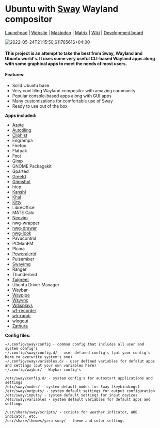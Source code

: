 # Ubuntu with [Sway](https://github.com/swaywm/sway) Wayland compositor

[Launchpad](https://launchpad.net/~ubuntusway-dev) | [Website](https://ubuntusway.com/) | [Mastodon](https://mas.to/web/@ubuntusway) | [Matrix](https://matrix.to/#/#ubuntusway:matrix.org) | [Wiki](https://github.com/Ubuntu-Sway/Ubuntu-Sway-Remix/wiki) | [Development board](https://github.com/orgs/Ubuntu-Sway/projects?type=beta)

![2022-05-24T21:15:50,611785616+04:00](https://user-images.githubusercontent.com/11344982/170094239-a31829b7-f53c-4526-8f9b-6f87d18fe156.png)


#### This project is an attempt to take the best from Sway, Wayland and Ubuntu world's. It uses some very useful CLI-based Wayland apps along with some graphical apps to meet the needs of most users.

#### Features:

* Solid Ubuntu base
* Very cool tiling Wayland compositor with amazing community
* Popular console-based apps along with GUI apps
* Many customizations for comfortable use of Sway
* Ready to use out of the box

**Apps included:**

* [Azote](https://github.com/nwg-piotr/azote)
* [Autotiling](https://github.com/nwg-piotr/autotiling)
* [Cliphist](https://github.com/sentriz/cliphist)
* Engrampa
* Firefox
* Flatpak
* [Foot](https://codeberg.org/dnkl/foot)
* Gimp
* GNOME Packagekit
* Gparted
* [Greetd](https://sr.ht/~kennylevinsen/greetd/)
* [Grimshot](https://github.com/swaywm/sway/blob/master/contrib/grimshot)
* htop
* [Kanshi](https://git.sr.ht/~emersion/kanshi)
* [Khal](https://github.com/pimutils/khal)
* [Kitty](https://github.com/kovidgoyal/kitty)
* LibreOffice
* MATE Calc
* [Neovim](https://github.com/neovim/neovim)
* [nwg-wrapper](https://github.com/nwg-piotr/nwg-wrapper)
* [nwg-drawer](https://github.com/nwg-piotr/nwg-drawer)
* [nwg-look](https://github.com/nwg-piotr/nwg-look)
* Pavucontrol
* PCManFM
* Pluma
* [Poweralertd](https://sr.ht/~kennylevinsen/poweralertd/)
* Pulsemixer
* [Swayimg](https://github.com/artemsen/swayimg)
* Ranger
* Thunderbird
* [Tuigreet](https://github.com/apognu/tuigreet)
* Ubuntu Driver Manager
* Waybar
* [Waypipe](https://gitlab.freedesktop.org/mstoeckl/waypipe)
* [Wayvnc](https://github.com/any1/wayvnc)
* [Wdisplays](https://github.com/luispabon/wdisplays)
* [wf-recorder](https://github.com/ammen99/wf-recorder)
* [wlr-randr](https://sr.ht/~emersion/wlr-randr/)
* [wlogout](https://github.com/ArtsyMacaw/wlogout)
* [Zathura](https://github.com/pwmt/zathura)

**Config files:**
```
~/.config/sway/config - common config that includes all user and system config's
~/.config/sway/config.d/ - user defined config's (put your config's here to overwrite system's one)
~/.config/sway/variables.d/ - user defined variables for defalut apps and settings (put your own variables here)
~/.config/waybar/ - Waybar config's

/etc/sway/config.d/ - system config's for autostart applications and settings
/etc/sway/modes/ - system default modes for Sway (keybindings)
/etc/sway/outputs/ - system default settings for output configuration
/etc/sway/inputs/ - system default settings for input devices
/etc/sway/variables - system default variables for default apps and settings

/usr/share/sway/scripts/ - scripts for weather inficator, WOB indicator, etc.
/usr/share/themes/yaru-sway/ - theme and color settings
```

